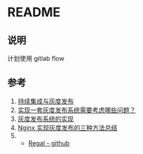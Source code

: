 # README

## 说明
计划使用 gitlab flow

## 参考
1. [持续集成与灰度发布](http://www.cnblogs.com/songshu120/p/5058098.html)
2. [实现一套灰度发布系统需要考虑哪些问题？](https://www.zhihu.com/question/20584476)
3. [灰度发布系统的实现](http://blog.csdn.net/weiwangchao_/article/details/52589615)
4. [Nginx 实现灰度发布的三种方法总结](http://www.jb51.net/article/114804.htm)
5. * [Regal - github](https://github.com/boylegu/regal)